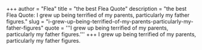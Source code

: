 +++
author = "Flea"
title = "the best Flea Quote"
description = "the best Flea Quote: I grew up being terrified of my parents, particularly my father figures."
slug = "i-grew-up-being-terrified-of-my-parents-particularly-my-father-figures"
quote = '''I grew up being terrified of my parents, particularly my father figures.'''
+++
I grew up being terrified of my parents, particularly my father figures.

